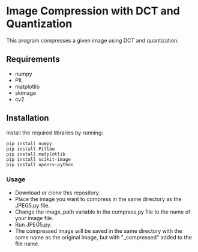 # Image Compression with DCT and Quantization


This program compresses a given image using DCT and quantization.


## Requirements

* numpy
* PIL
* matplotlib
* skimage
* cv2

## Installation

Install the required libraries by running:

```
pip install numpy
pip install Pillow
pip install matplotlib
pip install scikit-image
pip install opencv-python
```
### Usage

* Download or clone this repository.
* Place the image you want to compress in the same directory as the JPEG5.py file.
* Change the image_path variable in the compress.py file to the name of your image file.
* Run JPEG5.py.
* The compressed image will be saved in the same directory with the same name as the original image, but with "_compressed" added to the file name.

